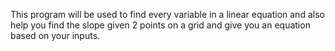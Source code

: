 This program will be used to find every variable in a linear equation and also help you find the slope given 2 points on a grid and give you an equation based on your inputs.
